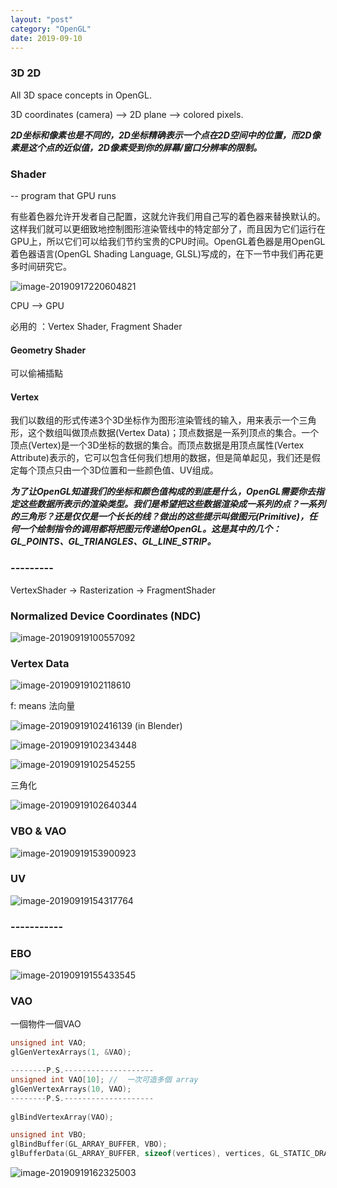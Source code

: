 ```yaml
---
layout: "post"
category: "OpenGL"
date: 2019-09-10
---
```

### 3D 2D

All 3D space concepts in OpenGL.

3D coordinates (camera) --> 2D plane --> colored pixels.

***2D坐标和像素也是不同的，2D坐标精确表示一个点在2D空间中的位置，而2D像素是这个点的近似值，2D像素受到你的屏幕/窗口分辨率的限制。***

### Shader 

-- program that GPU runs

有些着色器允许开发者自己配置，这就允许我们用自己写的着色器来替换默认的。这样我们就可以更细致地控制图形渲染管线中的特定部分了，而且因为它们运行在GPU上，所以它们可以给我们节约宝贵的CPU时间。OpenGL着色器是用OpenGL着色器语言(OpenGL Shading Language, GLSL)写成的，在下一节中我们再花更多时间研究它。

![image-20190917220604821](https://tva1.sinaimg.cn/large/006y8mN6ly1g72v7ypj0gj30uk0ian1n.jpg)

CPU --> GPU

必用的 ：Vertex Shader, Fragment Shader

#### Geometry Shader

可以偷補插點

#### Vertex

我们以数组的形式传递3个3D坐标作为图形渲染管线的输入，用来表示一个三角形，这个数组叫做顶点数据(Vertex Data)；顶点数据是一系列顶点的集合。一个顶点(Vertex)是一个3D坐标的数据的集合。而顶点数据是用顶点属性(Vertex Attribute)表示的，它可以包含任何我们想用的数据，但是简单起见，我们还是假定每个顶点只由一个3D位置和一些颜色值、UV组成。

***为了让OpenGL知道我们的坐标和颜色值构成的到底是什么，OpenGL需要你去指定这些数据所表示的渲染类型。我们是希望把这些数据渲染成一系列的点？一系列的三角形？还是仅仅是一个长长的线？做出的这些提示叫做图元(Primitive)，任何一个绘制指令的调用都将把图元传递给OpenGL。这是其中的几个：GL_POINTS、GL_TRIANGLES、GL_LINE_STRIP。***

### ---------

VertexShader -> Rasterization -> FragmentShader

### Normalized Device Coordinates (NDC)

![image-20190919100557092](https://tva1.sinaimg.cn/large/006y8mN6ly1g74lnj2v91j30wq0i0dv3.jpg)

### Vertex Data

![image-20190919102118610](https://tva1.sinaimg.cn/large/006y8mN6ly1g74m3bcwprj30uq0f4gss.jpg)

f: means 法向量

![image-20190919102416139](https://tva1.sinaimg.cn/large/006y8mN6ly1g74m6drrucj31b30u0wyu.jpg)   (in Blender)

![image-20190919102343448](https://tva1.sinaimg.cn/large/006y8mN6ly1g74m5tdw1hj30xi0j2jzt.jpg)

![image-20190919102545255](https://tva1.sinaimg.cn/large/006y8mN6ly1g74m7xnz39j31c40q4dp7.jpg)

三角化

![image-20190919102640344](https://tva1.sinaimg.cn/large/006y8mN6ly1g74m927ogwj30kk0diwfb.jpg)



### VBO & VAO

![image-20190919153900923](https://tva1.sinaimg.cn/large/006y8mN6ly1g74v9xvqztj30x60hedpb.jpg)

### UV

![image-20190919154317764](https://tva1.sinaimg.cn/large/006y8mN6ly1g74vebr40mj30h80c2447.jpg)

### -----------

### EBO

![image-20190919155433545](https://tva1.sinaimg.cn/large/006y8mN6ly1g74vtx1bshj30w60i4mzf.jpg)

### VAO

一個物件一個VAO

```c++
unsigned int VAO;
glGenVertexArrays(1, &VAO);

--------P.S.--------------------
unsigned int VAO[10]; //  一次可造多個 array
glGenVertexArrays(10, VAO);
--------P.S.--------------------
  
glBindVertexArray(VAO);

unsigned int VBO;
glBindBuffer(GL_ARRAY_BUFFER, VBO);
glBufferData(GL_ARRAY_BUFFER, sizeof(vertices), vertices, GL_STATIC_DRAW);


```

![image-20190919162325003](https://tva1.sinaimg.cn/large/006y8mN6ly1g74wk2zb4dj30i304j41v.jpg)